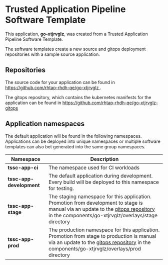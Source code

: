 # Trusted Application Pipeline Software Template

This application, **go-xtjrvglz**, was created from a Trusted Application Pipeline Software Template.

The software templates create a new source and gitops deployment repositories with a sample source application. 

## Repositories

The source code for your application can be found in [https://github.com/rhtap-rhdh-qe/go-xtjrvglz ](https://github.com/rhtap-rhdh-qe/go-xtjrvglz ).
 
The gitops repository, which contains the kubernetes manifests for the application can be found in 
[https://github.com/rhtap-rhdh-qe/go-xtjrvglz-gitops ](https://github.com/rhtap-rhdh-qe/go-xtjrvglz-gitops ) 

## Application namespaces 

The default application will be found in the following namespaces. Applications can be deployed into unique namespaces or multiple software templates can also bet generated into the same group namespaces.  

|  Namespace   |  Description   |  
| -------- | -------- |
| **tssc-app-ci** | The namespace used for CI workloads |
| **tssc-app-development** | The default application during development. Every build will be deployed to this namespace for testing. |
| **tssc-app-stage** | The staging namespace for this application. Promotion from development to stage is manual via an update to the [gitops repository](https://github.com/rhtap-rhdh-qe/go-xtjrvglz-gitops ) in the components/go-xtjrvglz/overlays/stage directory |
| **tssc-app-prod** | The production namespace for this application. Promotion from stage to production is manual via an update to the [gitops repository](https://github.com/rhtap-rhdh-qe/go-xtjrvglz-gitops ) in the components/go-xtjrvglz/overlays/prod directory |